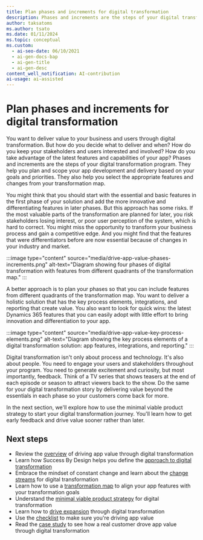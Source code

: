 ```yaml
---
title: Plan phases and increments for digital transformation
description: Phases and increments are the steps of your digital transformation program. Learn how to plan them to deliver value, engage stakeholders, and adopt new features.
author: taksatoms
ms.author: tsato
ms.date: 01/11/2024
ms.topic: conceptual
ms.custom:
  - ai-seo-date: 06/10/2021
  - ai-gen-docs-bap
  - ai-gen-title
  - ai-gen-desc
content_well_notification: AI-contribution
ai-usage: ai-assisted
---
```


# Plan phases and increments for digital transformation

You want to deliver value to your business and users through digital transformation. But how do you decide what to deliver and when? How do you keep your stakeholders and users interested and involved? How do you take advantage of the latest features and capabilities of your app? Phases and increments are the steps of your digital transformation program. They help you plan and scope your app development and delivery based on your goals and priorities. They also help you select the appropriate features and changes from your transformation map.

You might think that you should start with the essential and basic features in the first phase of your solution and add the more innovative and differentiating features in later phases. But this approach has some risks. If the most valuable parts of the transformation are planned for later, you risk stakeholders losing interest, or poor user perception of the system, which is hard to correct. You might miss the opportunity to transform your business process and gain a competitive edge. And you might find that the features that were differentiators before are now essential because of changes in your industry and market.

:::image type="content" source="media/drive-app-value-phases-increments.png" alt-text="Diagram showing four phases of digital transformation with features from different quadrants of the transformation map." :::

A better approach is to plan your phases so that you can include features from different quadrants of the transformation map. You want to deliver a holistic solution that has the key process elements, integrations, and reporting that create value. You also want to look for quick wins: the latest Dynamics 365 features that you can easily adopt with little effort to bring innovation and differentiation to your app.

:::image type="content" source="media/drive-app-value-key-process-elements.png" alt-text="Diagram showing the key process elements of a digital transformation solution: app features, integrations, and reporting." :::

Digital transformation isn't only about process and technology. It's also about people. You need to engage your users and stakeholders throughout your program. You need to generate excitement and curiosity, but most importantly, feedback. Think of a TV series that shows teasers at the end of each episode or season to attract viewers back to the show. Do the same for your digital transformation story by delivering value beyond the essentials in each phase so your customers come back for more.

In the next section, we'll explore how to use the minimal viable product strategy to start your digital transformation journey. You'll learn how to get early feedback and drive value sooner rather than later.

## Next steps

- Review the [overview](drive-app-value.md) of driving app value through digital transformation
- Learn how Success By Design helps you define the [approach to digital transformation](drive-app-value-approach-to-digital-transformation.md)
- Embrace the mindset of constant change and learn about the [change streams](drive-app-value-change-streams.md) for digital transformation
- Learn how to use a [transformation map](drive-app-value-transformation-map.md) to align your app features with your transformation goals
- Understand the [minimal viable product strategy](drive-app-value-minimal-viable-product-strategy.md) for digital transformation
- Learn how to [drive expansion](drive-app-value-drive-expansion.md) through digital transformation
- Use the [checklist](drive-app-value-checklist.md) to make sure you're driving app value
- Read the [case study](drive-app-value-case-study.md) to see how a real customer drove app value through digital transformation
